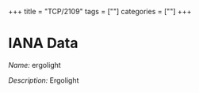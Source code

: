 +++
title = "TCP/2109"
tags = [""]
categories = [""]
+++

# IANA Data

_Name:_ ergolight

_Description:_ Ergolight

